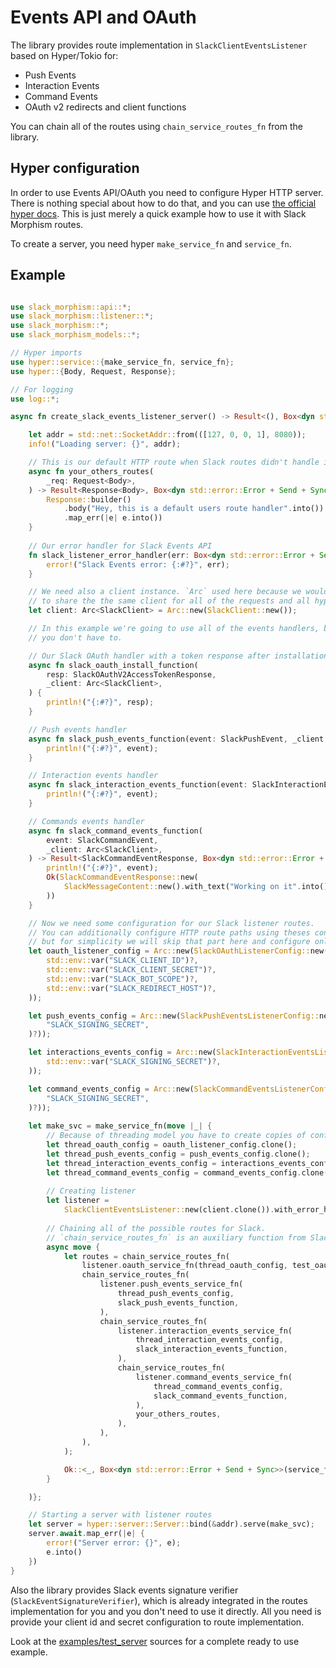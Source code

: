  # Events API and OAuth

 The library provides route implementation in `SlackClientEventsListener` based on Hyper/Tokio for:
 - Push Events
 - Interaction Events
 - Command Events
 - OAuth v2 redirects and client functions

 You can chain all of the routes using `chain_service_routes_fn` from the library.

## Hyper configuration
In order to use Events API/OAuth you need to configure Hyper HTTP server. 
There is nothing special about how to do that, and you can use [the official hyper docs](https://hyper.rs/).
This is just merely a quick example how to use it with Slack Morphism routes.

To create a server, you need hyper `make_service_fn` and `service_fn`.

## Example
```rust

use slack_morphism::api::*;
use slack_morphism::listener::*;
use slack_morphism::*;
use slack_morphism_models::*;

// Hyper imports
use hyper::service::{make_service_fn, service_fn};
use hyper::{Body, Request, Response};

// For logging
use log::*;

async fn create_slack_events_listener_server() -> Result<(), Box<dyn std::error::Error + Send + Sync>> {

    let addr = std::net::SocketAddr::from(([127, 0, 0, 1], 8080));
    info!("Loading server: {}", addr);

    // This is our default HTTP route when Slack routes didn't handle incoming request (different/other path).
    async fn your_others_routes(
        _req: Request<Body>,
    ) -> Result<Response<Body>, Box<dyn std::error::Error + Send + Sync>> {
        Response::builder()
            .body("Hey, this is a default users route handler".into())
            .map_err(|e| e.into())
    }
   
    // Our error handler for Slack Events API
    fn slack_listener_error_handler(err: Box<dyn std::error::Error + Send + Sync>, _client: Arc<SlackClient>) {
        error!("Slack Events error: {:#?}", err);
    }

    // We need also a client instance. `Arc` used here because we would like 
    // to share the the same client for all of the requests and all hyper threads
    let client: Arc<SlackClient> = Arc::new(SlackClient::new());

    // In this example we're going to use all of the events handlers, but
    // you don't have to.

    // Our Slack OAuth handler with a token response after installation
    async fn slack_oauth_install_function(
        resp: SlackOAuthV2AccessTokenResponse,
        _client: Arc<SlackClient>,
    ) {
        println!("{:#?}", resp);
    }

    // Push events handler
    async fn slack_push_events_function(event: SlackPushEvent, _client: Arc<SlackClient>) {
        println!("{:#?}", event);
    }

    // Interaction events handler
    async fn slack_interaction_events_function(event: SlackInteractionEvent, _client: Arc<SlackClient>) {
        println!("{:#?}", event);
    }

    // Commands events handler
    async fn slack_command_events_function(
        event: SlackCommandEvent,
        _client: Arc<SlackClient>,
    ) -> Result<SlackCommandEventResponse, Box<dyn std::error::Error + Send + Sync>> {
        println!("{:#?}", event);
        Ok(SlackCommandEventResponse::new(
            SlackMessageContent::new().with_text("Working on it".into()),
        ))
    }

    // Now we need some configuration for our Slack listener routes.
    // You can additionally configure HTTP route paths using theses configs,
    // but for simplicity we will skip that part here and configure only required parameters.
    let oauth_listener_config = Arc::new(SlackOAuthListenerConfig::new(
        std::env::var("SLACK_CLIENT_ID")?,
        std::env::var("SLACK_CLIENT_SECRET")?,
        std::env::var("SLACK_BOT_SCOPE")?,
        std::env::var("SLACK_REDIRECT_HOST")?,
    ));

    let push_events_config = Arc::new(SlackPushEventsListenerConfig::new(std::env::var(
        "SLACK_SIGNING_SECRET",
    )?));

    let interactions_events_config = Arc::new(SlackInteractionEventsListenerConfig::new(
        std::env::var("SLACK_SIGNING_SECRET")?,
    ));

    let command_events_config = Arc::new(SlackCommandEventsListenerConfig::new(std::env::var(
        "SLACK_SIGNING_SECRET",
    )?));
   
    let make_svc = make_service_fn(move |_| {
        // Because of threading model you have to create copies of configs.
        let thread_oauth_config = oauth_listener_config.clone();
        let thread_push_events_config = push_events_config.clone();
        let thread_interaction_events_config = interactions_events_config.clone();
        let thread_command_events_config = command_events_config.clone();
 
        // Creating listener
        let listener =
            SlackClientEventsListener::new(client.clone()).with_error_handler(slack_listener_error_handler);
        
        // Chaining all of the possible routes for Slack.
        // `chain_service_routes_fn` is an auxiliary function from Slack Morphism. 
        async move {
            let routes = chain_service_routes_fn(
                listener.oauth_service_fn(thread_oauth_config, test_oauth_install_function),
                chain_service_routes_fn(
                    listener.push_events_service_fn(
                        thread_push_events_config,
                        slack_push_events_function,
                    ),
                    chain_service_routes_fn(
                        listener.interaction_events_service_fn(
                            thread_interaction_events_config,
                            slack_interaction_events_function,
                        ),
                        chain_service_routes_fn(
                            listener.command_events_service_fn(
                                thread_command_events_config,
                                slack_command_events_function,
                            ),
                            your_others_routes,
                        ),
                    ),
                ),
            );

            Ok::<_, Box<dyn std::error::Error + Send + Sync>>(service_fn(routes))
        }

    )};

    // Starting a server with listener routes
    let server = hyper::server::Server::bind(&addr).serve(make_svc);
    server.await.map_err(|e| {
        error!("Server error: {}", e);
        e.into()
    })
}
``` 

 Also the library provides Slack events signature verifier (`SlackEventSignatureVerifier`),
 which is already integrated in the routes implementation for you and you don't need to use 
 it directly. All you need is provide your client id and secret configuration 
 to route implementation.

 Look at the [examples/test_server](https://github.com/abdolence/slack-morphism-rust/tree/master/src/examples/src) sources for a complete ready to use example.
 